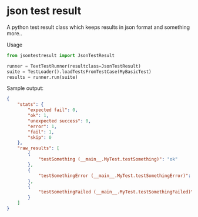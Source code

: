 # json test result

A python test result class which keeps results in json format and something more..

Usage

```python
from jsontestresult import JsonTestResult

runner = TextTestRunner(resultclass=JsonTestResult)
suite = TestLoader().loadTestsFromTestCase(MyBasicTest)
results = runner.run(suite)
```

Sample output:

```json
{
    "stats": {
        "expected fail": 0,
        "ok": 1,
        "unexpected success": 0,
        "error": 1,
        "fail": 1,
        "skip": 0
    },
    "raw_results": [
        {
            "testSomething (__main__.MyTest.testSomething)": "ok"
        },
        {
            "testSomethingError (__main__.MyTest.testSomethingError)": "ERROR"
        },
        {
            "testSomethingFailed (__main__.MyTest.testSomethingFailed)": "FAIL"
        }
    ]
}
```